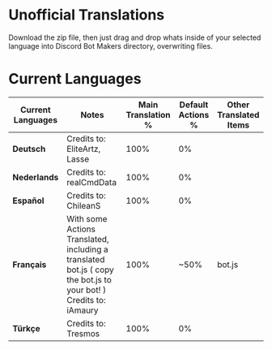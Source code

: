 Unofficial Translations
=

Download the zip file, then just drag and drop whats inside of your selected language into Discord Bot Makers directory, overwriting files.


Current Languages
==

| Current Languages 	| Notes                                                       	| Main Translation % 	| Default Actions % 	| Other Translated Items 	|
|-------------------	|-------------------------------------------------------------	|--------------------	|-------------------	|------------------------	|
| **Deutsch**       	| Credits to: EliteArtz, Lasse                                                         	| 100%               	| 0%                	|                        	|
| **Nederlands**    	| Credits to: realCmdData                                                             	| 100%               	| 0%                	|                        	|
| **Español**       	| Credits to: ChileanS                                                           	| 100%               	| 0%                	|                        	|
| **Français**        	| With some Actions Translated, including a translated bot.js ( copy the bot.js to your bot! ) Credits to: iAmaury	| 100%               	| ~50%              	| bot.js                 	|
| **Türkçe**        	| Credits to: Tresmos                                                            	| 100%               	| 0%                	|                        	|
